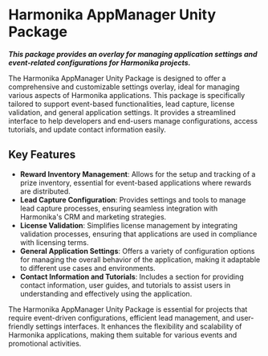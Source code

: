 # Harmonika AppManager Unity Package

***This package provides an overlay for managing application settings and event-related configurations for Harmonika projects.***

The Harmonika AppManager Unity Package is designed to offer a comprehensive and customizable settings overlay, ideal for managing various aspects of Harmonika applications. This package is specifically tailored to support event-based functionalities, lead capture, license validation, and general application settings. It provides a streamlined interface to help developers and end-users manage configurations, access tutorials, and update contact information easily.

## Key Features

- **Reward Inventory Management**: Allows for the setup and tracking of a prize inventory, essential for event-based applications where rewards are distributed.
- **Lead Capture Configuration**: Provides settings and tools to manage lead capture processes, ensuring seamless integration with Harmonika's CRM and marketing strategies.
- **License Validation**: Simplifies license management by integrating validation processes, ensuring that applications are used in compliance with licensing terms.
- **General Application Settings**: Offers a variety of configuration options for managing the overall behavior of the application, making it adaptable to different use cases and environments.
- **Contact Information and Tutorials**: Includes a section for providing contact information, user guides, and tutorials to assist users in understanding and effectively using the application.

The Harmonika AppManager Unity Package is essential for projects that require event-driven configurations, efficient lead management, and user-friendly settings interfaces. It enhances the flexibility and scalability of Harmonika applications, making them suitable for various events and promotional activities.
